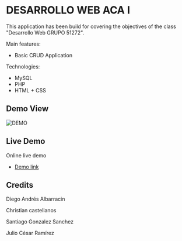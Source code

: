 # DESARROLLO WEB ACA I

This application has been build for covering the objectives of the class "Desarrollo Web GRUPO 51272".

Main features:

- Basic CRUD Application

Technologies:

- MySQL
- PHP
- HTML + CSS

## Demo View

![DEMO]()

## Live Demo

Online live demo

- [Demo link]()

## Credits

Diego Andrés Albarracin

Christian castellanos

Santiago Gonzalez Sanchez

Julio César Ramírez
